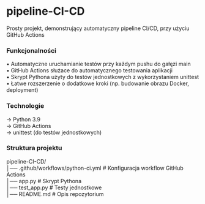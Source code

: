 # pipeline-CI-CD
Prosty projekt, demonstrujący automatyczny pipeline CI/CD, przy użyciu GitHub Actions

### Funkcjonalności
• Automatyczne uruchamianie testów przy każdym pushu do gałęzi main<br>
• GitHub Actions służace do automatycznego testowania aplikacji<br>
• Skrypt Pythona użyty do testów jednostkowych z wykorzystaniem unittest<br>
• Łatwe rozszerzenie o dodatkowe kroki (np. budowanie obrazu Docker, deployment)<br>

### Technologie
→ Python 3.9<br>
→ GitHub Actions<br>
→ unittest (do testów jednostkowych)<br>

### Struktura projektu
pipeline-CI-CD/<br>
│── .github/workflows/python-ci.yml   # Konfiguracja workflow GitHub Actions<br>
│── app.py                            # Skrypt Pythona<br>
│── test_app.py                       # Testy jednostkowe<br>
│── README.md                         # Opis repozytorium<br>
